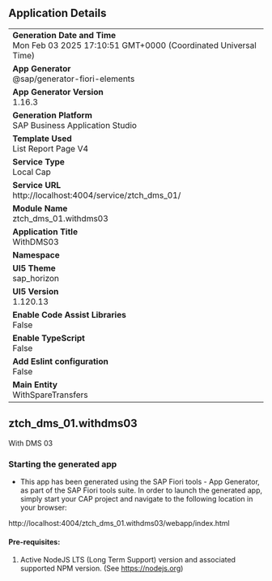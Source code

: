 ## Application Details
|               |
| ------------- |
|**Generation Date and Time**<br>Mon Feb 03 2025 17:10:51 GMT+0000 (Coordinated Universal Time)|
|**App Generator**<br>@sap/generator-fiori-elements|
|**App Generator Version**<br>1.16.3|
|**Generation Platform**<br>SAP Business Application Studio|
|**Template Used**<br>List Report Page V4|
|**Service Type**<br>Local Cap|
|**Service URL**<br>http://localhost:4004/service/ztch_dms_01/|
|**Module Name**<br>ztch_dms_01.withdms03|
|**Application Title**<br>WithDMS03|
|**Namespace**<br>|
|**UI5 Theme**<br>sap_horizon|
|**UI5 Version**<br>1.120.13|
|**Enable Code Assist Libraries**<br>False|
|**Enable TypeScript**<br>False|
|**Add Eslint configuration**<br>False|
|**Main Entity**<br>WithSpareTransfers|

## ztch_dms_01.withdms03

With DMS 03

### Starting the generated app

-   This app has been generated using the SAP Fiori tools - App Generator, as part of the SAP Fiori tools suite.  In order to launch the generated app, simply start your CAP project and navigate to the following location in your browser:

http://localhost:4004/ztch_dms_01.withdms03/webapp/index.html

#### Pre-requisites:

1. Active NodeJS LTS (Long Term Support) version and associated supported NPM version.  (See https://nodejs.org)


